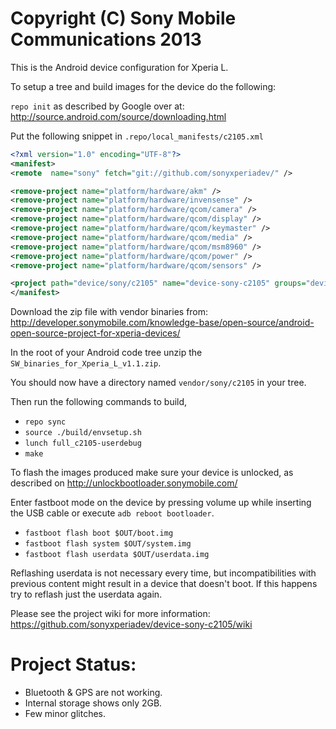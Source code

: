 Copyright (C) Sony Mobile Communications 2013
=============================================

This is the Android device configuration for Xperia L.

To setup a tree and build images for the device do the following:

`repo init` as described by Google over at:
http://source.android.com/source/downloading.html

Put the following snippet in `.repo/local_manifests/c2105.xml`

```xml
<?xml version="1.0" encoding="UTF-8"?>
<manifest>
<remote  name="sony" fetch="git://github.com/sonyxperiadev/" />

<remove-project name="platform/hardware/akm" />
<remove-project name="platform/hardware/invensense" />
<remove-project name="platform/hardware/qcom/camera" />
<remove-project name="platform/hardware/qcom/display" />
<remove-project name="platform/hardware/qcom/keymaster" />
<remove-project name="platform/hardware/qcom/media" />
<remove-project name="platform/hardware/qcom/msm8960" />
<remove-project name="platform/hardware/qcom/power" />
<remove-project name="platform/hardware/qcom/sensors" />

<project path="device/sony/c2105" name="device-sony-c2105" groups="device" remote="sony" revision="master" />
</manifest>
```

Download the zip file with vendor binaries from:
http://developer.sonymobile.com/knowledge-base/open-source/android-open-source-project-for-xperia-devices/

In the root of your Android code tree unzip the `SW_binaries_for_Xperia_L_v1.1.zip`.

You should now have a directory named `vendor/sony/c2105` in your tree.

Then run the following commands to build,

* `repo sync`
* `source ./build/envsetup.sh`
* `lunch full_c2105-userdebug`
* `make`

To flash the images produced make sure your device is unlocked, as described on
http://unlockbootloader.sonymobile.com/

Enter fastboot mode on the device by pressing volume up while inserting the USB
cable or execute `adb reboot bootloader`.

* `fastboot flash boot $OUT/boot.img`
* `fastboot flash system $OUT/system.img`
* `fastboot flash userdata $OUT/userdata.img`

Reflashing userdata is not necessary every time, but incompatibilities with
previous content might result in a device that doesn't boot. If this happens
try to reflash just the userdata again.

Please see the project wiki for more information:
https://github.com/sonyxperiadev/device-sony-c2105/wiki

Project Status: 
===============
* Bluetooth & GPS are not working.
* Internal storage shows only 2GB.
* Few minor glitches.
